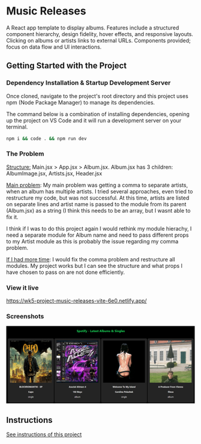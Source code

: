 
# Music Releases

A React app template to display albums. Features include a structured component hierarchy, design fidelity, hover effects, and responsive layouts. Clicking on albums or artists links to external URLs. Components provided; focus on data flow and UI interactions.

## Getting Started with the Project

### Dependency Installation & Startup Development Server

Once cloned, navigate to the project's root directory and this project uses npm (Node Package Manager) to manage its dependencies.

The command below is a combination of installing dependencies, opening up the project on VS Code and it will run a development server on your terminal.

```bash
npm i && code . && npm run dev
```

### The Problem

<ins>Structure:</ins> Main.jsx > App.jsx > Album.jsx. Album.jsx has 3 children: AlbumImage.jsx, Artists.jsx, Header.jsx

<ins>Main problem</ins>: My main problem was getting a comma to separate artists, when an album has multiple artists. I tried several approaches, even tried to restructure my code, but was not successful. At this time, artists are listed on separate lines and artist name is passed to the module from its parent (Album.jsx) as a string (I think this needs to be an array, but I wasnt able to fix it.

I think if I was to do this project again I would rethink my module hierachy, I need a separate module for Album name and need to pass different props to my Artist module as this is probably the issue regarding my comma problem.

<ins>If I had more time</ins>: I would fix the comma problem and restructure all modules. My project works but I can see the structure and what props I have chosen to pass on are not done efficiently.

### View it live

https://wk5-project-music-releases-vite-6e0.netlify.app/

### Screenshots

![Screenshot of Home page](/public/assets/screenshot1.png?raw=true "Screenshot of Home page")

## Instructions

<a href="instructions.md">
   See instructions of this project
  </a>
